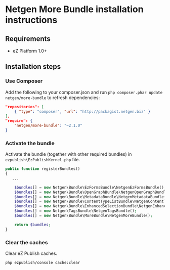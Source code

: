 Netgen More Bundle installation instructions
============================================

Requirements
------------

* eZ Platform 1.0+

Installation steps
------------------

### Use Composer

Add the following to your composer.json and run `php composer.phar update netgen/more-bundle` to refresh dependencies:

```json
"repositories": [
    { "type": "composer", "url": "http://packagist.netgen.biz" }
],
"require": {
    "netgen/more-bundle": "~2.1.0"
}
```

### Activate the bundle

Activate the bundle (together with other required bundles) in `ezpublish\EzPublishKernel.php` file.

```php
public function registerBundles()
{
   ...

    $bundles[] = new Netgen\Bundle\EzFormsBundle\NetgenEzFormsBundle();
    $bundles[] = new Netgen\Bundle\OpenGraphBundle\NetgenOpenGraphBundle();
    $bundles[] = new Netgen\Bundle\MetadataBundle\NetgenMetadataBundle();
    $bundles[] = new Netgen\Bundle\ContentTypeListBundle\NetgenContentTypeListBundle();
    $bundles[] = new Netgen\Bundle\EnhancedSelectionBundle\NetgenEnhancedSelectionBundle();
    $bundles[] = new Netgen\TagsBundle\NetgenTagsBundle();
    $bundles[] = new Netgen\Bundle\MoreBundle\NetgenMoreBundle();

    return $bundles;
}
```

### Clear the caches

Clear eZ Publish caches.

```bash
php ezpublish/console cache:clear
```
